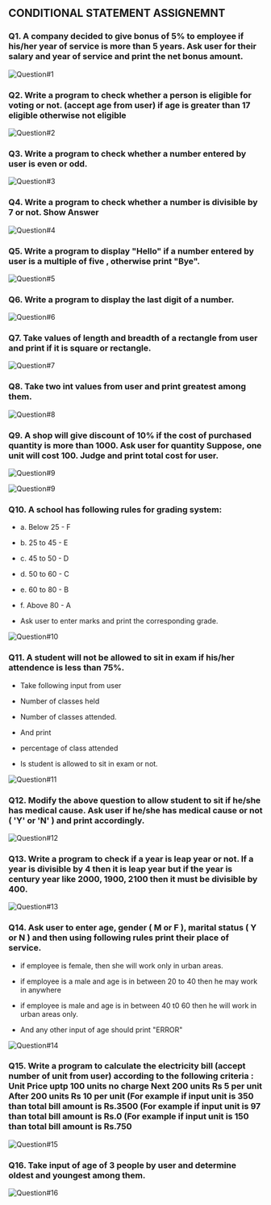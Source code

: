 ## CONDITIONAL STATEMENT ASSIGNEMNT

### Q1. A company decided to give bonus of 5% to employee if his/her year of service is more than 5 years. Ask user for their salary and year of service and print the net bonus amount.

![Question#1](snaps/q1.png)

### Q2. Write a program to check whether a person is eligible for voting or not. (accept age from user) if age is greater than 17 eligible otherwise not eligible

![Question#2](snaps/q2.png)

### Q3.  Write a program to check whether a number entered by user is even or odd.

![Question#3](snaps/q3.png)

### Q4. Write a program to check whether a number is divisible by 7 or not. Show Answer

![Question#4](snaps/q4.png)

### Q5. Write a program to display "Hello" if a number entered by user is a multiple of five , otherwise print "Bye".

![Question#5](snaps/q5.png)

### Q6. Write a program to display the last digit of a number.

![Question#6](snaps/q6.png)

### Q7. Take values of length and breadth of a rectangle from user and print if it is square or rectangle.

![Question#7](snaps/q7.png)

### Q8. Take two int values from user and print greatest among them.

![Question#8](snaps/q8.png)

### Q9. A shop will give discount of 10% if the cost of purchased quantity is more than 1000. Ask user for quantity Suppose, one unit will cost 100. Judge and print total cost for user.

![Question#9](snaps/q9(1).png.png)

![Question#9](snaps/q9(2).png.png)

### Q10.  A school has following rules for grading system:

- a. Below 25 - F

- b. 25 to 45 - E

- c. 45 to 50 - D

- d. 50 to 60 - C

- e. 60 to 80 - B

- f. Above 80 - A

- Ask user to enter marks and print the corresponding grade.

![Question#10](snaps/q10.png)

### Q11. A student will not be allowed to sit in exam if his/her attendence is less than 75%.

- Take following input from user

- Number of classes held

- Number of classes attended.

- And print

- percentage of class attended

- Is student is allowed to sit in exam or not.

![Question#11](snaps/q11.png)

### Q12. Modify the above question to allow student to sit if he/she has medical cause. Ask user if he/she has medical cause or not ( 'Y' or 'N' ) and print accordingly.

![Question#12](snaps/q12.png)

### Q13. Write a program to check if a year is leap year or not. If a year is divisible by 4 then it is leap year but if the year is century year like 2000, 1900, 2100 then it must be divisible by 400.

![Question#13](snaps/q13.png)

### Q14. Ask user to enter age, gender ( M or F ), marital status ( Y or N ) and then using following rules print their place of service.

- if employee is female, then she will work only in urban areas.

- if employee is a male and age is in between 20 to 40 then he may work in anywhere

- if employee is male and age is in between 40 t0 60 then he will work in urban areas only.

- And any other input of age should print "ERROR"

![Question#14](snaps/q14.png)

### Q15. Write a program to calculate the electricity bill (accept number of unit from user) according to the following criteria : Unit Price uptp 100 units no charge Next 200 units Rs 5 per unit After 200 units Rs 10 per unit (For example if input unit is 350 than total bill amount is Rs.3500 (For example if input unit is 97 than total bill amount is Rs.0 (For example if input unit is 150 than total bill amount is Rs.750

![Question#15](snaps/q15.png)

### Q16. Take input of age of 3 people by user and determine oldest and youngest among them.

![Question#16](snaps/q16.png)




